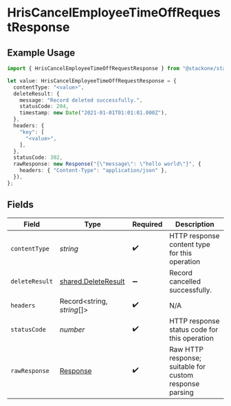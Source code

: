 # HrisCancelEmployeeTimeOffRequestResponse

## Example Usage

```typescript
import { HrisCancelEmployeeTimeOffRequestResponse } from "@stackone/stackone-client-ts/sdk/models/operations";

let value: HrisCancelEmployeeTimeOffRequestResponse = {
  contentType: "<value>",
  deleteResult: {
    message: "Record deleted successfully.",
    statusCode: 204,
    timestamp: new Date("2021-01-01T01:01:01.000Z"),
  },
  headers: {
    "key": [
      "<value>",
    ],
  },
  statusCode: 302,
  rawResponse: new Response("{\"message\": \"hello world\"}", {
    headers: { "Content-Type": "application/json" },
  }),
};
```

## Fields

| Field                                                                 | Type                                                                  | Required                                                              | Description                                                           |
| --------------------------------------------------------------------- | --------------------------------------------------------------------- | --------------------------------------------------------------------- | --------------------------------------------------------------------- |
| `contentType`                                                         | *string*                                                              | :heavy_check_mark:                                                    | HTTP response content type for this operation                         |
| `deleteResult`                                                        | [shared.DeleteResult](../../../sdk/models/shared/deleteresult.md)     | :heavy_minus_sign:                                                    | Record cancelled successfully.                                        |
| `headers`                                                             | Record<string, *string*[]>                                            | :heavy_check_mark:                                                    | N/A                                                                   |
| `statusCode`                                                          | *number*                                                              | :heavy_check_mark:                                                    | HTTP response status code for this operation                          |
| `rawResponse`                                                         | [Response](https://developer.mozilla.org/en-US/docs/Web/API/Response) | :heavy_check_mark:                                                    | Raw HTTP response; suitable for custom response parsing               |